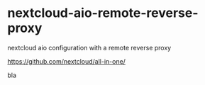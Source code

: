 # nextcloud-aio-remote-reverse-proxy
nextcloud aio configuration with a remote reverse proxy 


https://github.com/nextcloud/all-in-one/


bla
